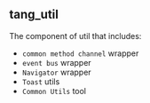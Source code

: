 ## tang_util

The component of util that includes:

- `common method channel` wrapper
- `event bus` wrapper
- `Navigator` wrapper
- `Toast` utils
- `Common Utils` tool